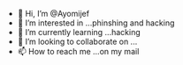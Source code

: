 - 👋 Hi, I’m @Ayomijef
- 👀 I’m interested in ...phinshing and hacking
- 🌱 I’m currently learning ...hacking
- 💞️ I’m looking to collaborate on ...
- 📫 How to reach me ...on my mail

<!---
Ayomijef/Ayomijef is a ✨ special ✨ repository because its `README.md` (this file) appears on your GitHub profile.
You can click the Preview link to take a look at your changes.
---
